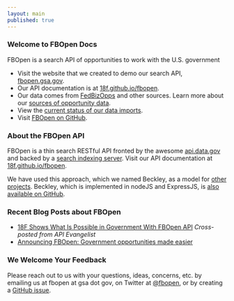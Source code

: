 ```yaml
---
layout: main
published: true
---
```


### Welcome to FBOpen Docs

FBOpen is a search API of opportunities to work with the U.S. government

* Visit the website that we created to demo our search API, [fbopen.gsa.gov](https://fbopen.gsa.gov).
* Our API documentation is at [18f.github.io/fbopen](https://18f.github.io/fbopen/).
* Our data comes from [FedBizOpps](http://fbo.gov) and other sources. Learn more about our [sources of opportunity data](/fbd/data-sources).
* View the [current status of our data imports](/fbd/status).
* Visit [FBOpen on GitHub](https://github.com/18f/fbopen).

### About the FBOpen API

FBOpen is a thin search RESTful API fronted by the awesome [api.data.gov](https://api.data.gov) and backed by a [search indexing server](https://www.elasticsearch.org). Visit our API documentation at [18f.github.io/fbopen](https://18f.github.io/fbopen/).

We have used this approach, which we named Beckley, as a model for [other projects](http://18fblog.tumblr.com/post/85232393363/a-few-notes-on-notalone-gov). Beckley, which is implemented in nodeJS and ExpressJS, is [also available on GitHub](https://github.com/18f/beckley).

### Recent Blog Posts about FBOpen

* [18F Shows What Is Possible in Government With FBOpen API](http://18fblog.tumblr.com/post/85434416767/18f-shows-what-is-possible-in-government-with-fbopen) _Cross-posted from API Evangelist_
* [Announcing FBOpen: Government opportunities made easier](18fblog.tumblr.com/post/81293178801/announcing-fbopen-government-opportunities-made-easier)

### We Welcome Your Feedback

Please reach out to us with your questions, ideas, concerns, etc. by emailing us at fbopen at gsa dot gov, on Twitter at [@fbopen](https://twitter.com/fbopen), or by creating a [GitHub issue](https://github.com/18f/fbopen/issues/new).

